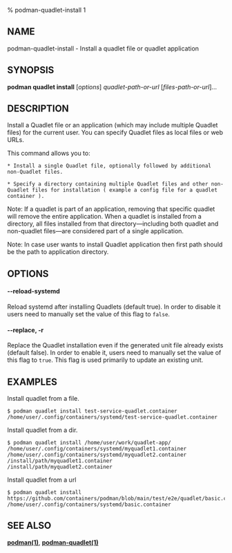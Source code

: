 % podman-quadlet-install 1

## NAME
podman\-quadlet\-install - Install a quadlet file or quadlet application

## SYNOPSIS
**podman quadlet install** [*options*] *quadlet-path-or-url* [*files-path-or-url*]...

## DESCRIPTION

Install a Quadlet file or an application (which may include multiple Quadlet files) for the current user. You can specify Quadlet files as local files or web URLs.

This command allows you to:

    * Install a single Quadlet file, optionally followed by additional non-Quadlet files.

    * Specify a directory containing multiple Quadlet files and other non-Quadlet files for installation ( example a config file for a quadlet container ).

Note: If a quadlet is part of an application, removing that specific quadlet will remove the entire application. When a quadlet is installed from a directory, all files installed from that directory—including both quadlet and non-quadlet files—are considered part of a single application.

Note: In case user wants to install Quadlet application then first path should be the path to application directory.

## OPTIONS

#### **--reload-systemd**

Reload systemd after installing Quadlets (default true).
In order to disable it users need to manually set the value
of this flag to `false`.

#### **--replace**, **-r**

Replace the Quadlet installation even if the generated unit file already exists (default false).
In order to enable it, users need to manually set the value
of this flag to `true`. This flag is used primarily to update an existing unit.

## EXAMPLES

Install quadlet from a file.

```
$ podman quadlet install test-service-quadlet.container
/home/user/.config/containers/systemd/test-service-quadlet.container
```

Install quadlet from a dir.

```
$ podman quadlet install /home/user/work/quadlet-app/
/home/user/.config/containers/systemd/myquadlet1.container
/home/user/.config/containers/systemd/myquadlet2.container
/install/path/myquadlet1.container
/install/path/myquadlet2.container
```

Install quadlet from a url
```
$ podman quadlet install https://github.com/containers/podman/blob/main/test/e2e/quadlet/basic.container
/home/user/.config/containers/systemd/basic.container
```

## SEE ALSO
**[podman(1)](podman.1.md)**, **[podman-quadlet(1)](podman-quadlet.1.md)**
